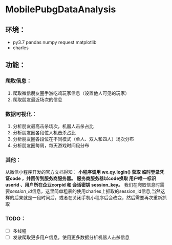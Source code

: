 # MobilePubgDataAnalysis
## 环境：
- py3.7 pandas numpy request matplotlib
- charles

## 功能：
### 爬取信息：
1. 爬取微信朋友圈手游吃鸡玩家信息（设置他人可见的玩家）
2. 爬取朋友最近场次的信息

### 数据可视化：
1. 分析朋友最高击杀场次，机器人击杀占比
2. 分析朋友圈各段位人机击杀占比
3. 分析朋友圈各段位在不同模式（单人、双人和四人）场次分布
4. 分析朋友圈每周，每天游戏时间段分布

### 其他：
从微信小程序开发的官方文档得知：
**小程序调用 wx.qy.login() 获取 临时登录凭证code ，并回传到服务商服务器。**
**服务商服务器以code换取 用户唯一标识 userid 、用户所在企业corpid 和 会话密钥 session_key。**
我们在爬取信息时需要*session_id*信息，这里简单粗暴的使用charles上抓取的session_id信息,当然这样的后果就是一段时间后，或者在关闭手机小程序后会改变，然后需要再次重新抓取

### TODO：
- [ ] 多线程
- [ ] 发散爬取更多用户信息，使用更多数据分析机器人击杀信息
